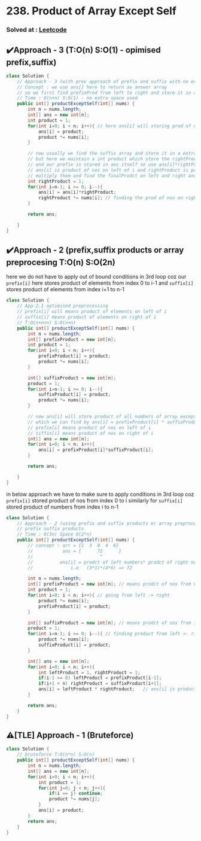 # 238. Product of Array Except Self

### Solved at : [Leetcode](https://leetcode.com/problems/product-of-array-except-self/?envType=study-plan-v2&envId=top-interview-150)

## ✔️Approach - 3 (T:O(n) S:O(1) - opimised prefix,suffix)
```java
class Solution {
    // Approach - 3 (with prev approach of prefix and suffix with no extra space)
    // Concept : we use ans[] here to return as answer array
    // so we first find prefixProd from left to right and store it in ans array itself (so that we do not have to use any extra space)
    // Time : O(n+n) S:O(1) - no extra space used
    public int[] productExceptSelf(int[] nums) {
        int n = nums.length;
        int[] ans = new int[n];
        int product = 1;
        for(int i=0; i < n; i++){ // here ans[i] will storing prod of numbers on left of i
            ans[i] = product;
            product *= nums[i];
        }

        // now usually we find the suffix array and store it in a extra space 
        // but here we maintain a int product which store the rightProduct of no on right of any i
        // and our prefix is stored in ans itself so use ans[i]*rightProduct which means at any i
        // ans[i] is product of nos on left of i and rightProduct is product of no on right of i
        // multiply them and find the finalProdct on left and right and store it in ans itself
        int rightProduct = 1;
        for(int i=n-1; i >= 0; i--){
            ans[i] = ans[i]*rightProduct;
            rightProduct *= nums[i]; // finding the prod of nos on right simultaneously
        }

        return ans;

    }
}
```
## ✔️Approach - 2 (prefix,suffix products or array preprocesing T:O(n) S:O(2n)

here we do not have to apply out of bound conditions in 3rd loop coz our `prefix[i]` here stores product of elements from index 0 to i-1 and `suffix[i]` stores product of elements from index i+1 to n-1
```java
class Solution {
    // App-2.1 optimised preprocessing 
    // prefix[i] will means product of elements on left of i
    // suffix[i] means product of elements on right of i
    // T:O(n+n+n) S:O(n+n) 
    public int[] productExceptSelf(int[] nums) {
        int n = nums.length;
        int[] prefixProduct = new int[n];
        int product = 1;
        for(int i=0; i < n; i++){
            prefixProduct[i] = product;
            product *= nums[i];
        }

        int[] suffixProduct = new int[n];
        product = 1;
        for(int i=n-1; i >= 0; i--){
            suffixProduct[i] = product;
            product *= nums[i];
        }

        // now ans[i] will store product of all numbers of array except ith no
        // which we can find by ans[i] = prefixProduct[i] * suffixProduct[i]
        // prefix[i] means product of nos on left of i
        // siffix[i] means product of nos on right of i
        int[] ans = new int[n];
        for(int i=0; i < n; i++){
            ans[i] = prefixProduct[i]*suffixProduct[i];
        }

        return ans;

    }
}
```

in below approach we have to make sure to apply conditions in 3rd loop coz `prefix[i]` stored product of nos from index 0 to i similarly for `suffix[i]` stored product of numbers from index i to n-1
```java
class Solution {
    // Approach - 2 (using prefix and suffix products or array preprocessing) 
    // prefix suffix products
    // Time : O(3n) Space O(2*n)
    public int[] productExceptSelf(int[] nums) {
        // concept : arr = {1  3  0  4  6}
        //           ans = {      72      }
        //                         ^
        //          ans[i] = prodct of left numbers* prodct of right nos
        //              i.e   (3*1)*(4*6) => 72

        int n = nums.length;
        int[] prefixProduct = new int[n]; // means prodct of nos from 0 till i index (left nos)
        int product = 1;
        for(int i=0; i < n; i++){ // going from left -> right
            product *= nums[i];
            prefixProduct[i] = product;
        }

        int[] suffixProduct = new int[n]; // means prodct of nos from i till n-1 index (right nos)
        product = 1;
        for(int i=n-1; i >= 0; i--){ // finding product from left <- right 
            product *= nums[i];
            suffixProduct[i] = product;
        }

        int[] ans = new int[n];
        for(int i=0; i < n; i++){
            int leftProduct = 1, rightProduct = 1;
            if(i-1 >= 0) leftProduct = prefixProduct[i-1];
            if(i+1 < n) rightProduct = suffixProduct[i+1];
            ans[i] = leftProduct * rightProduct;   // ans[i] is product of nos on its left * prod of nos on its right 
        }

        return ans;
    }
}
```

## ⚠️[TLE] Approach - 1 (Bruteforce)
```java
class Solution {
    // bruteforce T:O(n*n) S:O(n)
    public int[] productExceptSelf(int[] nums) {
        int n = nums.length;
        int[] ans = new int[n];
        for(int i=0; i < n; i++){
            int product = 1;
            for(int j=0; j < n; j++){
                if(i == j) continue;
                product *= nums[j]; 
            }
            ans[i] = product;
        }
        return ans;
    }
}
```

